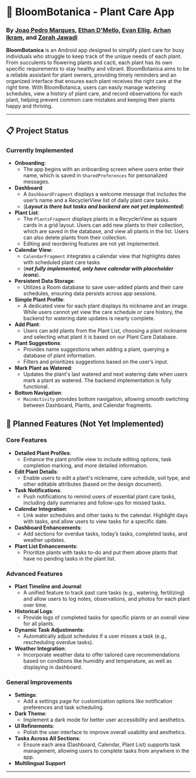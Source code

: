 # 🌱 **BloomBotanica - Plant Care App**

### By [Joao Pedro Marques](https://github.com/jp-marques), [Ethan D'Mello](https://github.com/ethan-dmello), [Evan Ellig](https://github.com/ellig0130), [Arhan Ikram](https://github.com/arhanikram), and [Zorah Jawadi](https://github.com/ZJawadi)


**BloomBotanica** is an Android app designed to simplify plant care for busy individuals who struggle to keep track of the unique needs of each plant. From succulents to flowering plants and cacti, each plant has its own specific requirements to stay healthy and vibrant. BloomBotanica aims to be a reliable assistant for plant owners, providing timely reminders and an organized interface that ensures each plant receives the right care at the right time. With BloomBotanica, users can easily manage watering schedules, view a history of plant care, and record observations for each plant, helping prevent common care mistakes and keeping their plants happy and thriving.

---

## 📋 **Project Status**

### Currently Implemented

- **Onboarding**:
  - The app begins with an onboarding screen where users enter their name, which is saved in `SharedPreferences` for personalized messages.
- **Dashboard**:
  - A `DashboardFragment` displays a welcome message that includes the user’s name and a RecyclerView list of daily plant care tasks.
  - (__*Layout is there but tasks and backend are not yet implemented*__)
- **Plant List**:
  - The `PlantsFragment` displays plants in a RecyclerView as square cards in a grid layout. Users can add new plants to their collection, which are saved in the database, and view all plants in the list. Users can also delete plants from their collection.
  - Editing and reordering features are not yet implemented.
- **Calendar View**:
  - `CalendarFragment` integrates a calendar view that highlights dates with scheduled plant care tasks
  - (__*not fully implemented, only have calendar with placeholder icons*__).
- **Persistent Data Storage**:
  - Utilizes a Room database to save user-added plants and their care schedules, ensuring data persists across app sessions.
- **Simple Plant Profile**:
  - A dedicated view for each plant displays its nickname and an image. While users cannot yet view the care schedule or care history, the backend for watering date updates is nearly complete.
- **Add Plant**:
  - Users can add plants from the Plant List, choosing a plant nickname and selecting what plant it is based on our Plant Care Database.
- **Plant Suggestions**:
  - Provides name suggestions when adding a plant, querying a database of plant information.
  - Filters and prioritizes suggestions based on the user’s input.
- **Mark Plant as Watered**:
  - Updates the plant's last watered and next watering date when users mark a plant as watered. The backend implementation is fully functional.
- **Bottom Navigation**:
  - `MainActivity` provides bottom navigation, allowing smooth switching between Dashboard, Plants, and Calendar fragments.

## 🚀 **Planned Features (Not Yet Implemented)**

### **Core Features**
- **Detailed Plant Profiles**:
  - Enhance the plant profile view to include editing options, task completion marking, and more detailed information.
- **Edit Plant Details**:
  - Enable users to edit a plant's nickname, care schedule, soil type, and other editable attributes (based on the design document).
- **Task Notifications**:
  - Push notifications to remind users of essential plant care tasks, including daily summaries and follow-ups for missed tasks.
- **Calendar Integration**:
  - Link water schedules and other tasks to the calendar. Highlight days with tasks, and allow users to view tasks for a specific date.
- **Dashboard Enhancements**:
  - Add sections for overdue tasks, today’s tasks, completed tasks, and weather updates.
- **Plant List Enhancements**:
  - Prioritize plants with tasks to-do and put them above plants that have no pending tasks in the plant list.

### **Advanced Features**
- **Plant Timeline and Journal**:
  - A unified feature to track past care tasks (e.g., watering, fertilizing) and allow users to log notes, observations, and photos for each plant over time.
- **Historical Logs**:
  - Provide logs of completed tasks for specific plants or an overall view for all plants.
- **Dynamic Task Adjustments**:
  - Automatically adjust schedules if a user misses a task (e.g., rescheduling overdue tasks).
- **Weather Integration**:
  - Incorporate weather data to offer tailored care recommendations based on conditions like humidity and temperature, as well as displaying in dashboard.

### **General Improvements**
- **Settings**:
  - Add a settings page for customization options like notification preferences and task scheduling.
- **Dark Theme**:
  - Implement a dark mode for better user accessibility and aesthetics.
- **UI Refinements**:
  - Polish the user interface to improve overall usability and aesthetics.
- **Tasks Across All Sections**:
  - Ensure each area (Dashboard, Calendar, Plant List) supports task management, allowing users to complete tasks from anywhere in the app.
- **Multilingual Support**

---
